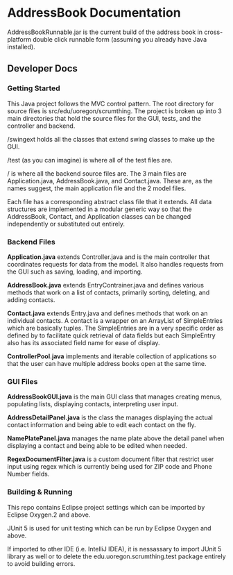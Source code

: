 # AddressBook Documentation

AddressBookRunnable.jar is the current build of the address book in cross-platform double click runnable form (assuming you already have Java installed).  

## Developer Docs
### Getting Started

This Java project follows the MVC control pattern. The root directory for source files is src/edu/uoregon/scrumthing. The project is broken up into 3 main directories that hold the source files for the GUI, tests, and the controller and backend. 

/swingext holds all the classes that extend swing classes to make up the GUI. 

/test (as you can imagine) is where all of the test files are. 

/ is where all the backend source files are. The 3 main files are Application.java, AddressBook.java, and Contact.java. These are, as the names suggest, the main application file and the 2 model files. 

Each file has a corresponding abstract class file that it extends. All data structures are implemented in a modular generic way so that the AddressBook, Contact, and Application classes can be changed independently or substituted out entirely.  

### Backend Files

__Application.java__ extends Controller.java and is the main controller that coordinates requests for data from the model. It also handles requests from the GUI such as saving, loading, and importing. 

__AddressBook.java__ extends EntryContrainer.java and defines various methods that work on a list of contacts, primarily sorting, deleting, and adding contacts. 

__Contact.java__ extends Entry.java and defines methods that work on an individual contacts. A contact is a wrapper on an ArrayList of SimpleEntries which are basically tuples. The SimpleEntries are in a very specific order as defined by <defaultFields> to facilitate quick retrieval of data fields but each SimpleEntry also has its associated field name for ease of display.  

__ControllerPool.java__ implements and iterable collection of applications so that the user can have multiple address books open at the same time. 

### GUI Files

__AddressBookGUI.java__ is the main GUI class that manages creating menus, populating lists, displaying contacts, interpreting user input. 

__AddressDetailPanel.java__ is the class the manages displaying the actual contact information and being able to edit each contact on the fly. 

__NamePlatePanel.java__ manages the name plate above the detail panel when displaying a contact and being able to be edited when needed. 

__RegexDocumentFilter.java__ is a custom document filter that restrict user input using regex which is currently being used for ZIP code and Phone Number fields.

### Building & Running

This repo contains Eclipse project settings which can be imported by Eclipse Oxygen.2 and above.

JUnit 5 is used for unit testing which can be run by Eclipse Oxygen and above.

If imported to other IDE (i.e. IntelliJ IDEA), it is nessassary to import JUnit 5 library as well or to delete the edu.uoregon.scrumthing.test package entirely to avoid building errors.
